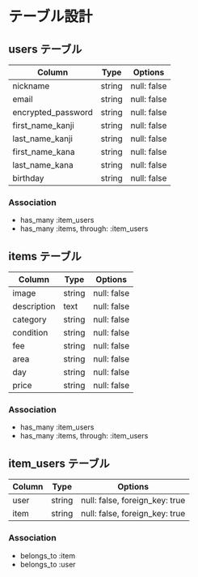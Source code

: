 # テーブル設計

## users テーブル

| Column             | Type   | Options     |
| ------------------ | ------ | ----------- |
| nickname           | string | null: false |
| email              | string | null: false |
| encrypted_password | string | null: false |
| first_name_kanji   | string | null: false |
| last_name_kanji    | string | null: false |
| first_name_kana    | string | null: false |
| last_name_kana     | string | null: false |
| birthday           | string | null: false |




### Association

- has_many :item_users
- has_many :items, through: :item_users

## items テーブル

| Column            | Type   | Options     |
| ------------------| ------ | ----------- |
| image             | string | null: false |
| description       | text   | null: false |
| category          | string | null: false |
| condition         | string | null: false |
| fee               | string | null: false |
| area              | string | null: false |
| day               | string | null: false |
| price             | string | null: false |



### Association

- has_many :item_users
- has_many :items, through: :item_users

## item_users テーブル

| Column | Type       | Options                        |
| ------ | ---------- | ------------------------------ |
| user   | string     | null: false, foreign_key: true |
| item   | string     | null: false, foreign_key: true |

### Association

- belongs_to :item
- belongs_to :user
